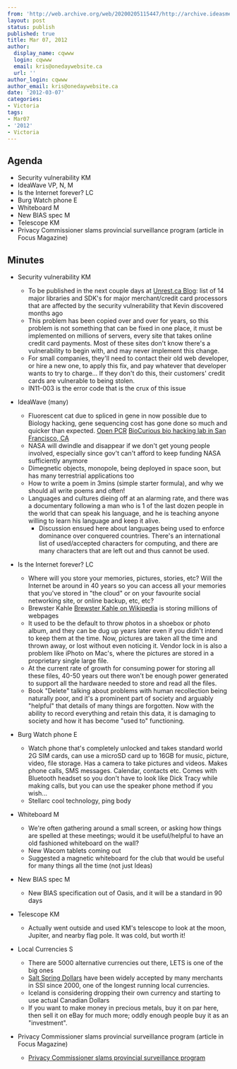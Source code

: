 ```yaml
---
from: 'http://web.archive.org/web/20200205115447/http://archive.ideasmeetings.org/wiki/Mar07,2012'
layout: post
status: publish
published: true
title: Mar 07, 2012
author:
  display_name: cqwww
  login: cqwww
  email: kris@onedaywebsite.ca
  url: ''
author_login: cqwww
author_email: kris@onedaywebsite.ca
date: '2012-03-07'
categories:
- Victoria
tags:
- Mar07
- '2012'
- Victoria
---
```


## Agenda

* Security vulnerability KM
* IdeaWave VP, N, M
* Is the Internet forever? LC
* Burg Watch phone E
* Whiteboard M
* New BIAS spec M
* Telescope KM
* Privacy Commissioner slams provincial surveillance program (article in Focus Magazine)

## Minutes

* Security vulnerability KM 
    * To be published in the next couple days at [Unrest.ca Blog](http://unrest.ca/): list of 14 major libraries and SDK's for major merchant/credit card processors that are affected by the security vulnerability that Kevin discovered months ago
    * This problem has been copied over and over for years, so this problem is not something that can be fixed in one place, it must be implemented on millions of servers, every site that takes online credit card payments. Most of these sites don't know there's a vulnerability to begin with, and may never implement this change.
    * For small companies, they'll need to contact their old web developer, or hire a new one, to apply this fix, and pay whatever that developer wants to try to charge... If they don't do this, their customers' credit cards are vulnerable to being stolen.
    * IN11-003 is the error code that is the crux of this issue

* IdeaWave (many)
    * Fluorescent cat due to spliced in gene in now possible due to Biology hacking, gene sequencing cost has gone done so much and quicker than expected. [Open PCR](http://openpcr.org/) [BioCurious bio hacking lab in San Francisco, CA](http://biocurious.org/)
    * NASA will dwindle and disappear if we don't get young people involved, especially since gov't can't afford to keep funding NASA sufficiently anymore
    * Dimegnetic objects, monopole, being deployed in space soon, but has many terrestrial applications too
    * How to write a poem in 3mins (simple starter formula), and why we should all write poems and often!
    * Languages and cultures dieing off at an alarming rate, and there was a documentary following a man who is 1 of the last dozen people in the world that can speak his language, and he is teaching anyone willing to learn his language and keep it alive. 
        * Discussion ensued here about languages being used to enforce dominance over conquered countries. There's an international list of used/accepted characters for computing, and there are many characters that are left out and thus cannot be used.

* Is the Internet forever? LC 
    * Where will you store your memories, pictures, stories, etc? Will the Internet be around in 40 years so you can access all your memories that you've stored in "the cloud" or on your favourite social networking site, or online backup, etc, etc?
    * Brewster Kahle [Brewster Kahle on Wikipedia](http://en.wikipedia.org/wiki/Brewster_Kahle) is storing millions of webpages
    * It used to be the default to throw photos in a shoebox or photo album, and they can be dug up years later even if you didn't intend to keep them at the time. Now, pictures are taken all the time and thrown away, or lost without even noticing it. Vendor lock in is also a problem like iPhoto on Mac's, where the pictures are stored in a proprietary single large file.
    * At the current rate of growth for consuming power for storing all these files, 40-50 years out there won't be enough power generated to support all the hardware needed to store and read all the files.
    * Book "Delete" talking about problems with human recollection being naturally poor, and it's a prominent part of society and arguably "helpful" that details of many things are forgotten. Now with the ability to record everything and retain this data, it is damaging to society and how it has become "used to" functioning.

* Burg Watch phone E 
    * Watch phone that's completely unlocked and takes standard world 2G SIM cards, can use a microSD card up to 16GB for music, picture, video, file storage. Has a camera to take pictures and videos. Makes phone calls, SMS messages. Calendar, contacts etc. Comes with Bluetooth headset so you don't have to look like Dick Tracy while making calls, but you can use the speaker phone method if you wish...
    * Stellarc cool technology, ping body

* Whiteboard M 
    * We're often gathering around a small screen, or asking how things are spelled at these meetings; would it be useful/helpful to have an old fashioned whiteboard on the wall?
    * New Wacom tablets coming out
    * Suggested a magnetic whiteboard for the club that would be useful for many things all the time (not just Ideas)

* New BIAS spec M 
    * New BIAS specification out of Oasis, and it will be a standard in 90 days

* Telescope KM 
    * Actually went outside and used KM's telescope to look at the moon, Jupiter, and nearby flag pole. It was cold, but worth it!

* Local Currencies S 
    * There are 5000 alternative currencies out there, LETS is one of the big ones
    * [Salt Spring Dollars](http://saltspringdollars.com/) have been widely accepted by many merchants in SSI since 2000, one of the longest running local currencies.
    * Iceland is considering dropping their own currency and starting to use actual Canadian Dollars
    * If you want to make money in precious metals, buy it on par here, then sell it on eBay for much more; oddly enough people buy it as an "investment".

* Privacy Commissioner slams provincial surveillance program (article in Focus Magazine) 
    * [Privacy Commissioner slams provincial surveillance program](http://focusonline.ca/?q=node/341)
